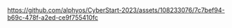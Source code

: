 

https://github.com/alphyos/CyberStart-2023/assets/108233076/7c7bef94-b69c-478f-a2ed-ce9f755410fc

